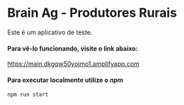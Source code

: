 # Brain Ag - Produtores Rurais

Este é um aplicativo de teste.

#### Para vê-lo funcionando, visite o link abaixo:

https://main.dkgqw50yoimo1.amplifyapp.com

#### Para executar localmente utilize o *npm*

`npm run start`
